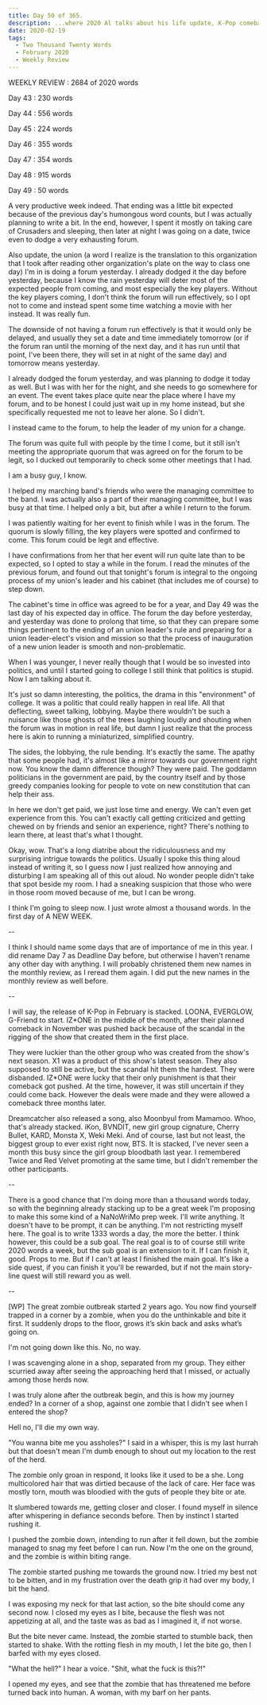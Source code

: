 ```yaml
---
title: Day 50 of 365.
description: ...where 2020 Al talks about his life update, K-Pop comebacks, and writing another prompt-based story on yet another Weekly Review.
date: 2020-02-19
tags:
  - Two Thousand Twenty Words
  - February 2020
  - Weekly Review
---
```


WEEKLY REVIEW : 2684 of 2020 words

Day 43 : 230 words

Day 44 : 556 words

Day 45 : 224 words

Day 46 : 355 words

Day 47 : 354 words

Day 48 : 915 words

Day 49 : 50  words

A very productive week indeed. That ending was a little bit expected because of the previous day's humongous word counts, but I was actually planning to write a bit. In the end, however, I spent it mostly on taking care of Crusaders and sleeping, then later at night I was going on a date, twice even to dodge a very exhausting forum.

Also update, the union (a word I realize is the translation to this organization that I took after reading other organization's plate on the way to class one day) I'm in is doing a forum yesterday. I already dodged it the day before yesterday, because I know the rain yesterday will deter most of the expected people from coming, and most especially the key players. Without the key players coming, I don't think the forum will run effectively, so I opt not to come and instead spent some time watching a movie with her instead. It was really fun.

The downside of not having a forum run effectively is that it would only be delayed, and usually they set a date and time immediately tomorrow (or if the forum ran until the morning of the next day, and it has run until that point, I've been there, they will set in at night of the same day) and tomorrow means yesterday. 

I already dodged the forum yesterday, and was planning to dodge it today as well. But I was with her for the night, and she needs to go somewhere for an event. The event takes place quite near the place where I have my forum, and to be honest I could just wait up in my home instead, but she specifically requested me not to leave her alone. So I didn't.

I instead came to the forum, to help the leader of my union for a change.

The forum was quite full with people by the time I come, but it still isn't meeting the appropriate quorum that was agreed on for the forum to be legit, so I ducked out temporarily to check some other meetings that I had.

I am a busy guy, I know.

I helped my marching band's friends who were the managing committee to the band. I was actually also a part of their managing committee, but I was busy at that time. I helped only a bit, but after a while I return to the forum.

I was patiently waiting for her event to finish while I was in the forum. The quorum is slowly filling, the key players were spotted and confirmed to come. This forum could be legit and effective.

I have confirmations from her that her event will run quite late than to be expected, so I opted to stay a while in the forum. I read the minutes of the previous forum, and found out that tonight's forum is integral to the ongoing process of my union's leader and his cabinet (that includes me of course) to step down. 

The cabinet's time in office was agreed to be for a year, and Day 49 was the last day of his expected day in office. The forum the day before yesterday, and yesterday was done to prolong that time, so that they can prepare some things pertinent to the ending of an union leader's rule and preparing for a union leader-elect's vision and mission so that the process of inauguration of a new union leader is smooth and non-problematic.

When I was younger, I never really though that I would be so invested into politics, and until I started going to college I still think that politics is stupid. Now I am talking about it.

It's just so damn interesting, the politics, the drama in this "environment" of college. It was a politic that could really happen in real life. All that deflecting, sweet talking, lobbying. Maybe there wouldn't be such a nuisance like those ghosts of the trees laughing loudly and shouting when the forum was in motion in real life, but damn I just realize that the process here is akin to running a miniaturized, simplified country.

The sides, the lobbying, the rule bending. It's exactly the same. The apathy that some people had, it's almost like a mirror towards our government right now. You know the damn difference though? They were paid. The goddamn politicians in the government are paid, by the country itself and by those greedy companies looking for people to vote on new constitution that can help their ass. 

In here we don't get paid, we just lose time and energy. We can't even get experience from this. You can't exactly call getting criticized and getting chewed on by friends and senior an experience, right? There's nothing to learn there, at least that's what I thought.

Okay, wow. That's a long diatribe about the ridiculousness and my surprising intrigue towards the politics. Usually I spoke this thing aloud instead of writing it, so I guess now I just realized how annoying and disturbing I am speaking all of this out aloud. No wonder people didn't take that spot beside my room. I had a sneaking suspicion that those who were in those room moved because of me, but I can be wrong. 

I think I'm going to sleep now. I just wrote almost a thousand words. In the first day of A NEW WEEK.

--

I think I should name some days that are of importance of me in this year. I did rename Day 7 as Deadline Day before, but otherwise I haven't rename any other day with anything. I will probably christened them new names in the monthly review, as I reread them again. I did put the new names in the monthly review as well before. 

--

I will say, the release of K-Pop in February is stacked. LOONA, EVERGLOW, G-Friend to start. IZ*ONE in the middle of the month, after their planned comeback in November was pushed back because of the scandal in the rigging of the show that created them in the first place. 

They were luckier than the other group who was created from the show's next season. X1 was a product of this show's latest season. They also supposed to still be active, but the scandal hit them the hardest. They were disbanded. IZ*ONE were lucky that their only punishment is that their comeback got pushed. At the time, however, it was still uncertain if they could come back. However the deals were made and they were allowed a comeback three months later.

Dreamcatcher also released a song, also Moonbyul from Mamamoo. Whoo, that's already stacked. iKon, BVNDIT, new girl group cignature, Cherry Bullet, KARD, Monsta X, Weki Meki. And of course, last but not least, the biggest group to ever exist right now, BTS. It is stacked, I've never seen a month this busy since the girl group bloodbath last year. I remembered Twice and Red Velvet promoting at the same time, but I didn't remember the other participants.

--

There is a good chance that I'm doing more than a thousand words today, so with the beginning already stacking up to be a great week I'm proposing to make this some kind of a NaNoWriMo prep week. I'll write anything. It doesn't have to be prompt, it can be anything. I'm not restricting myself here. The goal is to write 1333 words a day, the more the better. I think however, this could be a sub goal. The real goal is to of course still write 2020 words a week, but the sub goal is an extension to it. If I can finish it, good. Props to me. But if I can't at least I finished the main goal. It's like a side quest, if you can finish it you'll be rewarded, but if not the main story-line quest will still reward you as well.

--

[WP] The great zombie outbreak started 2 years ago. You now find yourself trapped in a corner by a zombie, when you do the unthinkable and bite it first. It suddenly drops to the floor, grows it’s skin back and asks what’s going on.

I'm not going down like this. No, no way.

I was scavenging alone in a shop, separated from my group. They either scurried away after seeing the approaching herd that I missed, or actually among those herds now.

I was truly alone after the outbreak begin, and this is how my journey ended? In a corner of a shop, against one zombie that I didn't see when I entered the shop?

Hell no, I'll die my own way.

"You wanna bite me you assholes?" I said in a whisper, this is my last hurrah but that doesn't mean I'm dumb enough to shout out my location to the rest of the herd.

The zombie only groan in respond, it looks like it used to be a she. Long multicolored hair that was dirtied because of the lack of care. Her face was mostly torn, mouth was bloodied with the guts of people they bite or ate.

It slumbered towards me, getting closer and closer. I found myself in silence after whispering in defiance seconds before. Then by instinct I started rushing it.

I pushed the zombie down, intending to run after it fell down, but the zombie managed to snag my feet before I can run. Now I'm the one on the ground, and the zombie is within biting range.

The zombie started pushing me towards the ground now. I tried my best not to be bitten, and in my frustration over the death grip it had over my body, I bit the hand.

I was exposing my neck for that last action, so the bite should come any second now. I closed my eyes as I bite, because the flesh was not appetizing at all, and the taste was as bad as I imagined it, if not worse.

But the bite never came. Instead, the zombie started to stumble back, then started to shake. With the rotting flesh in my mouth, I let the bite go, then I barfed with my eyes closed.

"What the hell?" I hear a voice. "Shit, what the fuck is this?!"

I opened my eyes, and see that the zombie that has threatened me before turned back into human. A woman, with my barf on her pants.
